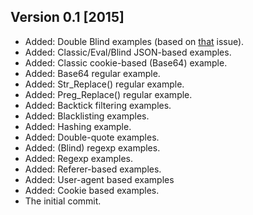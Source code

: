 ## Version 0.1 [2015]
* Added: Double Blind examples (based on [that](https://github.com/stasinopoulos/commix/issues/17) issue).
* Added: Classic/Eval/Blind JSON-based examples.
* Added: Classic cookie-based (Base64) example.
* Added: Base64 regular example.
* Added: Str_Replace() regular example.
* Added: Preg_Replace() regular example.
* Added: Backtick filtering examples.
* Added: Blacklisting examples.
* Added: Hashing example.
* Added: Double-quote examples.
* Added: (Blind) regexp examples.
* Added: Regexp examples.
* Added: Referer-based examples.
* Added: User-agent based examples
* Added: Cookie based examples.
* The initial commit.


